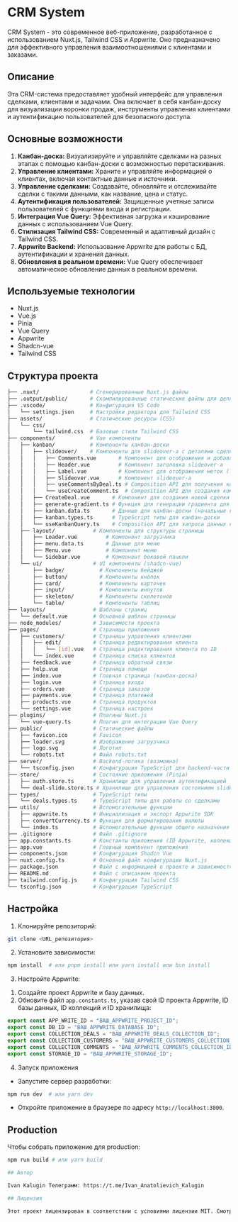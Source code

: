 # CRM System

CRM System - это современное веб-приложение, разработанное с использованием Nuxt.js, Tailwind CSS и Appwrite. Оно предназначено для эффективного управления взаимоотношениями с клиентами и заказами.

## Описание

Эта CRM-система предоставляет удобный интерфейс для управления сделками, клиентами и задачами. Она включает в себя канбан-доску для визуализации воронки продаж, инструменты управления клиентами и аутентификацию пользователей для безопасного доступа.

## Основные возможности

1. **Канбан-доска:** Визуализируйте и управляйте сделками на разных этапах с помощью канбан-доски с возможностью перетаскивания.
2. **Управление клиентами:** Храните и управляйте информацией о клиентах, включая контактные данные и источники.
3. **Управление сделками:** Создавайте, обновляйте и отслеживайте сделки с такими данными, как название, цена и статус.
4. **Аутентификация пользователей:** Защищенные учетные записи пользователей с функциями входа и регистрации.
5. **Интеграция Vue Query:** Эффективная загрузка и кэширование данных с использованием Vue Query.
6. **Стилизация Tailwind CSS:** Современный и адаптивный дизайн с Tailwind CSS.
7. **Appwrite Backend:** Использование Appwrite для работы с БД, аутентификации и хранения данных.
8. **Обновления в реальном времени:** Vue Query обеспечивает автоматическое обновление данных в реальном времени.

## Используемые технологии

*   Nuxt.js
*   Vue.js
*   Pinia
*   Vue Query
*   Appwrite
*   Shadcn-vue
*   Tailwind CSS

## Структура проекта
```bash
├── .nuxt/                # Сгенерированные Nuxt.js файлы
├── .output/public/       # Скомпилированные статические файлы для деплоя
├── .vscode/              # Конфигурация VS Code
│   └── settings.json     # Настройки редактора для Tailwind CSS
├── assets/               # Статические ресурсы (CSS)
│   └── css/
│       └── tailwind.css  # Базовые стили Tailwind CSS
├── components/           # Vue компоненты
│   ├── kanban/           # Компоненты канбан-доски
│   │   ├── slideover/    # Компоненты для slideover-а с деталями сделки
│   │   │   ├── Comments.vue       # Компонент для отображения и добавления комментариев
│   │   │   ├── Header.vue         # Компонент заголовка slideover-а
│   │   │   ├── Label.vue          # Компонент для отображения меток (label)
│   │   │   ├── Slideover.vue      # Компонент slideover-а
│   │   │   ├── useCommentsByDeal.ts # Composition API для получения комментариев по сделке
│   │   │   └── useCreateComment.ts  # Composition API для создания комментария
│   │   ├── CreateDeal.vue       # Компонент для создания новой сделки
│   │   ├── generate-gradient.ts # Функция для генерации градиента для колонок канбана
│   │   ├── kanban.data.ts       # Данные для канбан-доски (начальные колонки)
│   │   ├── kanban.types.ts      # TypeScript типы для канбан-доски
│   │   └── useKanbanQuery.ts    # Composition API для запроса данных канбан-доски
│   ├── layout/            # Компоненты для структуры страницы
│   │   ├── Loader.vue         # Компонент загрузчика
│   │   ├── menu.data.ts       # Данные для меню
│   │   ├── Menu.vue           # Компонент меню
│   │   └── Sidebar.vue        # Компонент боковой панели
│   └── ui/                # UI компоненты (shadcn-vue)
│       ├── badge/           # Компоненты бейджей
│       ├── button/          # Компоненты кнопок
│       ├── card/            # Компоненты карточек
│       ├── input/           # Компоненты инпутов
│       ├── skeleton/        # Компоненты скелетонов
│       └── table/           # Компоненты таблиц
├── layouts/               # Шаблоны страниц
│   └── default.vue        # Основной шаблон страницы
├── node_modules/          # Зависимости проекта
├── pages/                 # Страницы приложения
│   ├── customers/         # Страницы управления клиентами
│   │   ├── edit/          # Страница редактирования клиента
│   │   │   └── [id].vue   # Страница редактирования клиента по ID
│   │   └── index.vue      # Страница списка клиентов
│   ├── feedback.vue       # Страница обратной связи
│   ├── help.vue           # Страница помощи
│   ├── index.vue          # Главная страница (канбан-доска)
│   ├── login.vue          # Страница входа
│   ├── orders.vue         # Страница заказов
│   ├── payments.vue       # Страница платежей
│   ├── products.vue       # Страница продуктов
│   └── settings.vue       # Страница настроек
├── plugins/               # Плагины Nuxt.js
│   └── vue-query.ts       # Плагин для интеграции Vue Query
├── public/                # Статические файлы
│   ├── favicon.ico        # Favicon
│   ├── loader.svg         # Изображение загрузчика
│   ├── logo.svg           # Логотип
│   └── robots.txt         # Файл robots.txt
├── server/                # Backend-логика (возможно)
│   └── tsconfig.json      # Конфигурация TypeScript для backend-части
├── store/                 # Состояние приложения (Pinia)
│   ├── auth.store.ts      # Хранилище для управления аутентификацией
│   └── deal-slide.store.ts # Хранилище для управления состоянием slideover-а сделки
├── types/                 # TypeScript типы
│   └── deals.types.ts     # TypeScript типы для работы со сделками
├── utils/                 # Вспомогательные функции
│   ├── appwrite.ts        # Инициализация и экспорт Appwrite SDK
│   ├── convertCurrency.ts # Функция для форматирования валюты
│   └── index.ts           # Вспомогательные функции общего назначения
├── .gitignore             # Файл .gitignore
├── app.constants.ts       # Константы приложения (ID Appwrite, коллекций и т.д.)
├── app.vue                # Главный компонент приложения
├── components.json        # Конфигурация Shadcn Vue
├── nuxt.config.ts         # Основной файл конфигурации Nuxt.js
├── package.json           # Файл с информацией о проекте и зависимостях
├── README.md              # Файл с описанием проекта
├── tailwind.config.js     # Конфигурация Tailwind CSS
└── tsconfig.json          # Конфигурация TypeScript
```

## Настройка

1.  Клонируйте репозиторий:

```bash
git clone <URL_репозитория>
```

2.  Установите зависимости:

```bash
npm install  # или pnpm install или yarn install или bun install
```

3.  Настройте Appwrite:

1) Создайте проект Appwrite и базу данных.
2) Обновите файл `app.constants.ts`, указав свой ID проекта Appwrite, ID базы данных, ID коллекций и ID хранилища:

```typescript
export const APP_WRITE_ID = "ВАШ_APPWRITE_PROJECT_ID";
export const DB_ID = "ВАШ_APPWRITE_DATABASE_ID";
export const COLLECTION_DEALS = "ВАШ_APPWRITE_DEALS_COLLECTION_ID";
export const COLLECTION_CUSTOMERS = "ВАШ_APPWRITE_CUSTOMERS_COLLECTION_ID";
export const COLLECTION_COMMENTS = "ВАШ_APPWRITE_COMMENTS_COLLECTION_ID";
export const STORAGE_ID = "ВАШ_APPWRITE_STORAGE_ID";
 ```

4.  Запуск приложения
- Запустите сервер разработки:

```bash
npm run dev  # или yarn dev
```

- Откройте приложение в браузере по адресу `http://localhost:3000`.

## Production

Чтобы собрать приложение для production:

```bash
npm run build # или yarn build

## Автор

Ivan Kalugin Телеграмм: https://t.me/Ivan_Anatolievich_Kalugin

## Лицензия

Этот проект лицензирован в соответствии с условиями лицензии MIT. Смотрите файл LICENSE для получения подробной информации.
